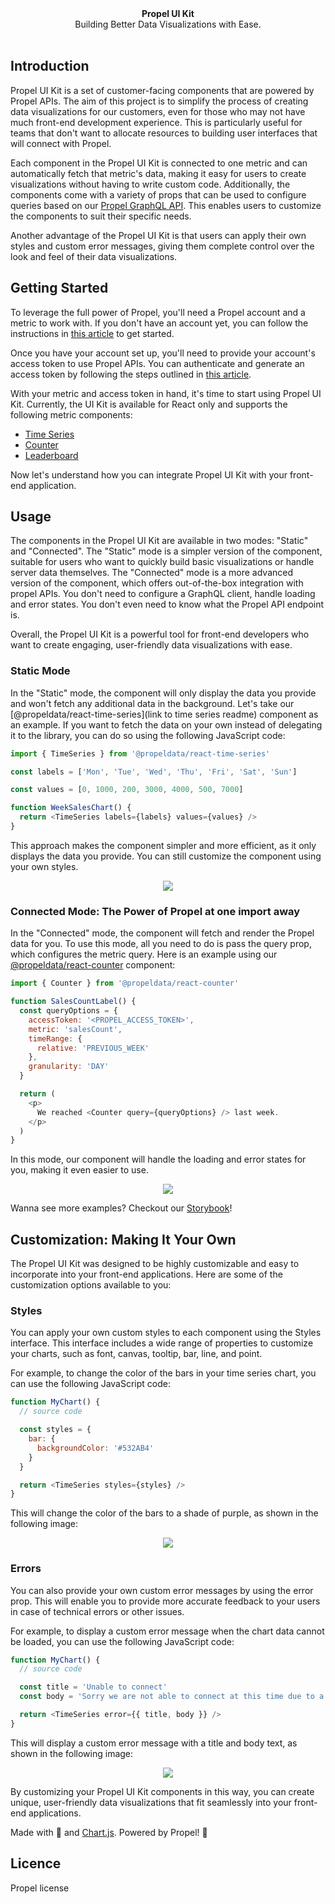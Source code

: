 <div align="center"><strong>Propel UI Kit</strong></div>
<div align="center">Building Better Data Visualizations with Ease.</div>
<br />

## Introduction

Propel UI Kit is a set of customer-facing components that are powered by Propel APIs. The aim of this project is to simplify the process of creating data visualizations for our customers, even for those who may not have much front-end development experience. This is particularly useful for teams that don't want to allocate resources to building user interfaces that will connect with Propel.

Each component in the Propel UI Kit is connected to one metric and can automatically fetch that metric's data, making it easy for users to create visualizations without having to write custom code. Additionally, the components come with a variety of props that can be used to configure queries based on our [Propel GraphQL API](https://propeldata.com/docs/api/about-the-graphql-api). This enables users to customize the components to suit their specific needs.

Another advantage of the Propel UI Kit is that users can apply their own styles and custom error messages, giving them complete control over the look and feel of their data visualizations.

## Getting Started

To leverage the full power of Propel, you'll need a Propel account and a metric to work with. If you don't have an account yet, you can follow the instructions in [this article](https://propeldata.com/docs/metrics) to get started.

Once you have your account set up, you'll need to provide your account's access token to use Propel APIs. You can authenticate and generate an access token by following the steps outlined in [this article](https://propeldata.com/docs/api/authentication#step-2-generate-an-access-token).

With your metric and access token in hand, it's time to start using Propel UI Kit. Currently, the UI Kit is available for React only and supports the following metric components:

- [Time Series](https://github.com/propeldata/ui-kit/tree/main/packages/react/time-series)
- [Counter](https://github.com/propeldata/ui-kit/tree/main/packages/react/counter)
- [Leaderboard](https://github.com/propeldata/ui-kit/tree/main/packages/react/leaderboard)

Now let's understand how you can integrate Propel UI Kit with your front-end application.

## Usage

The components in the Propel UI Kit are available in two modes: "Static" and "Connected". The "Static" mode is a simpler version of the component, suitable for users who want to quickly build basic visualizations or handle server data themselves. The "Connected" mode is a more advanced version of the component, which offers out-of-the-box integration with propel APIs. You don't need to configure a GraphQL client, handle loading and error states. You don't even need to know what the Propel API endpoint is.

Overall, the Propel UI Kit is a powerful tool for front-end developers who want to create engaging, user-friendly data visualizations with ease.

### Static Mode

In the "Static" mode, the component will only display the data you provide and won't fetch any additional data in the background. Let's take our [@propeldata/react-time-series](link to time series readme) component as an example. If you want to fetch the data on your own instead of delegating it to the library, you can do so using the following JavaScript code:

```javascript
import { TimeSeries } from '@propeldata/react-time-series'

const labels = ['Mon', 'Tue', 'Wed', 'Thu', 'Fri', 'Sat', 'Sun']

const values = [0, 1000, 200, 3000, 4000, 500, 7000]

function WeekSalesChart() {
  return <TimeSeries labels={labels} values={values} />
}
```

This approach makes the component simpler and more efficient, as it only displays the data you provide. You can still customize the component using your own styles.

<p align="center">
  <img src="https://storybook.propeldata.com/images/time-series.png">
</p>

### Connected Mode: The Power of Propel at one import away

In the "Connected" mode, the component will fetch and render the Propel data for you. To use this mode, all you need to do is pass the query prop, which configures the metric query. Here is an example using our [@propeldata/react-counter](https://github.com/propeldata/ui-kit/tree/main/packages/react/time-series) component:

```javascript
import { Counter } from '@propeldata/react-counter'

function SalesCountLabel() {
  const queryOptions = {
    accessToken: '<PROPEL_ACCESS_TOKEN>',
    metric: 'salesCount',
    timeRange: {
      relative: 'PREVIOUS_WEEK'
    },
    granularity: 'DAY'
  }

  return (
    <p>
      We reached <Counter query={queryOptions} /> last week.
    </p>
  )
}
```

In this mode, our component will handle the loading and error states for you, making it even easier to use.

<p align="center">
  <img src="https://storybook.propeldata.com/images/counter.gif">
</p>

Wanna see more examples? Checkout our [Storybook](https://storybook.propeldata.com/)!

## Customization: Making It Your Own

The Propel UI Kit was designed to be highly customizable and easy to incorporate into your front-end applications. Here are some of the customization options available to you:

### Styles

You can apply your own custom styles to each component using the Styles interface. This interface includes a wide range of properties to customize your charts, such as font, canvas, tooltip, bar, line, and point.

For example, to change the color of the bars in your time series chart, you can use the following JavaScript code:

```javascript
function MyChart() {
  // source code

  const styles = {
    bar: {
      backgroundColor: '#532AB4'
    }
  }

  return <TimeSeries styles={styles} />
}
```

This will change the color of the bars to a shade of purple, as shown in the following image:

<p align="center">
  <img src="https://storybook.propeldata.com/images/time-series-purple.png">
</p>

### Errors

You can also provide your own custom error messages by using the error prop. This will enable you to provide more accurate feedback to your users in case of technical errors or other issues.

For example, to display a custom error message when the chart data cannot be loaded, you can use the following JavaScript code:

```javascript
function MyChart() {
  // source code

  const title = 'Unable to connect'
  const body = 'Sorry we are not able to connect at this time due to a technical error.'

  return <TimeSeries error={{ title, body }} />
}
```

This will display a custom error message with a title and body text, as shown in the following image:

<p align="center">
  <img src="https://storybook.propeldata.com/images/error.png">
</p>

By customizing your Propel UI Kit components in this way, you can create unique, user-friendly data visualizations that fit seamlessly into your front-end applications.

Made with :purple_heart: and [Chart.js](https://www.chartjs.org/). Powered by Propel! :rocket:

## Licence

Propel license
